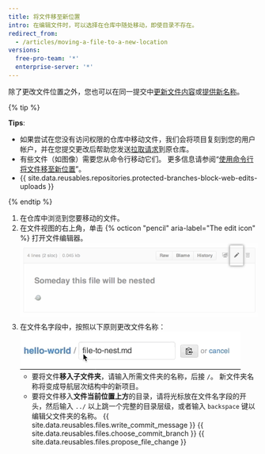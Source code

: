 ```yaml
---
title: 将文件移至新位置
intro: 在编辑文件时，可以选择在仓库中随处移动，即使目录不存在。
redirect_from:
  - /articles/moving-a-file-to-a-new-location
versions:
  free-pro-team: '*'
  enterprise-server: '*'
---
```


除了更改文件位置之外，您也可以在同一提交中[更新文件内容](/articles/editing-files-in-your-repository)或[提供新名称](/articles/renaming-a-file)。

{% tip %}

**Tips**:

- 如果尝试在您没有访问权限的仓库中移动文件，我们会将项目复刻到您的用户帐户，并在您提交更改后帮助您发送[拉取请求](/articles/about-pull-requests)到原仓库。
- 有些文件（如图像）需要您从命令行移动它们。 更多信息请参阅“[使用命令行将文件移至新位置](/articles/moving-a-file-to-a-new-location-using-the-command-line)”。
- {{ site.data.reusables.repositories.protected-branches-block-web-edits-uploads }}

{% endtip %}

1. 在仓库中浏览到您要移动的文件。
2. 在文件视图的右上角，单击 {% octicon "pencil" aria-label="The edit icon" %} 打开文件编辑器。 ![编辑文件图标](/assets/images/help/repository/move-file-edit-file-icon.png)
3. 在文件名字段中，按照以下原则更改文件名称： ![编辑文件名](/assets/images/help/repository/moving_files.gif)
    - 要将文件**移入子文件夹**，请输入所需文件夹的名称，后接 `/`。 新文件夹名称将变成导航层次结构中的新项目。
    - 要将文件移入**文件当前位置上方**的目录，请将光标放在文件名字段的开头，然后输入 `../` 以上跳一个完整的目录层级，或者输入 `backspace` 键以编辑父文件夹的名称。
{{ site.data.reusables.files.write_commit_message }}
{{ site.data.reusables.files.choose_commit_branch }}
{{ site.data.reusables.files.propose_file_change }}
